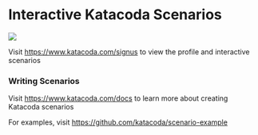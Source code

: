 # Interactive Katacoda Scenarios

[![](http://shields.katacoda.com/katacoda/signus/count.svg)](https://www.katacoda.com/signus "Get your profile on Katacoda.com")

Visit https://www.katacoda.com/signus to view the profile and interactive scenarios

### Writing Scenarios
Visit https://www.katacoda.com/docs to learn more about creating Katacoda scenarios

For examples, visit https://github.com/katacoda/scenario-example
